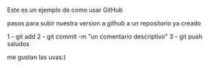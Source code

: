 Este es un ejemplo de como usar GitHub

pasos para subir nuestra version a github a un repositorio ya creado

1 - git add <nombre de los archivos a subir>
2 - git commit -m "un comentario descriptivo"
3 - git push
  saludos


  me gustan las uvas:)
